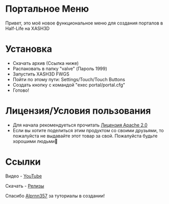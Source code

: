 # Портальное Меню
Привет, это моё новое функциональное меню для создания порталов в Half-Life на XASH3D
# Установка
- Скачать архив (Ссылка ниже)
- Распаковать в папку "valve" (Пароль 1999)
- Запустить XASH3D FWGS
- Пойти по этому пути: Settings/Touch/Touch Buttons
- Создать кнопку с командой "exec portal/portal.cfg"
- Готово!
# Лицензия/Условия пользования
- Для начала рекомендуеться прочитать [Лицензия Apache 2.0](https://github.com/XDe0/Portal-Menu/blob/main/LICENSE)
- Если вы хотите поделиться этим продуктом со своими друзьями, то пожалуйста не выдавайте этот товар за свой. Пожалуйста будьте хорошими людьми🙏
# Ссылки 
Видео - [YouTube]()

Скачать - [Релизы](https://github.com/XDe0/Portal-Menu/releases/tag/v1.0)

Спасибо [Alprnn357]() за туториалы в создании!

